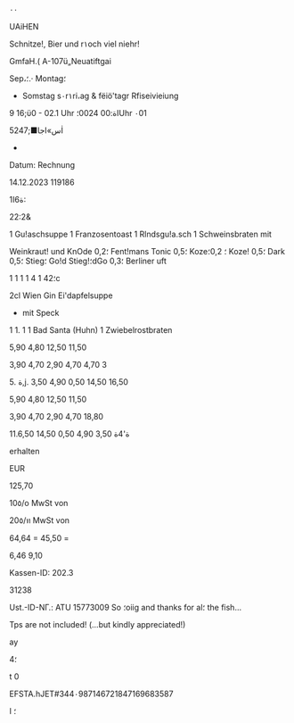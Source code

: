 ٠٠

UAiHEN

Schnitze!, Bier und
r١och viel niehr!

GmfaH.( A-107ü„Neuatiftgai

Sep،؛.·
Montag؛
- Somstag
s٠r١ri،ag & fëiö'tagr
Rfiseivieiung

9
16;ϋ0 - 02.1 Uhr
اة:00
0024؛Uhr
٠01

س»اجا■;5247İ

-

Datum:
Rechnung

14.12.2023
119186

ة6ا1:

22:2&

1 Gu!aschsuppe
1 Franzosentoast
1
Rlndsgu!a.sch
1 Schweinsbraten mit

Weinkraut!
und KnOde
0,2؛
Fent!mans Tonic
0,5؛
Koze؛
0,2؛
Koze!
0,5؛
Dark
0,5؛
Stieg؛
Go!d
Stieg!؛dGo
0,3؛
Berliner
uft

1
1
1
1
4
1
4؛2c

2cl Wien Gin
Ei'dapfelsuppe
- mit Speck

1
1.
1
1 Bad Santa (Huhn)
1 Zwiebelrostbraten

5,90
4,80
12,50
11,50

3,90
4,70
2,90
4,70
4,70
3

ة
.5,j.
3,50
4,90
0,50
14,50
16,50

5,90
4,80
12,50
11,50

3,90
4,70
2,90
4,70
18,80

1ة'4ة
3,50
4,90
0,50
14,50
1.6,50

erhalten

EUR

125,70

10٥/ο MwSt von

20٥/ท MwSt von

64,64 =
45,50 =

6,46
9,10

Kassen-ID: 202.3

31238

Ust.-ID-ΝΓ.: ATU 15773009
So ؛oiig and thanks for al؛ the fish...

Tps are not included!
(...but kindly appreciated!)

ay

4؛

t
0

EFSTA.hJET#344٠987146721847169683587

؛
ا
